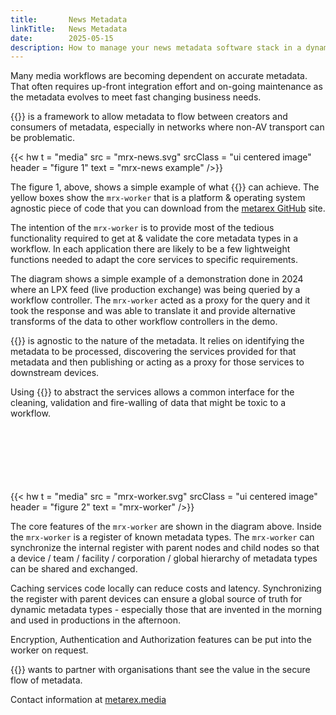 ```yaml
---
title:       News Metadata
linkTitle:   News Metadata
date:        2025-05-15
description: How to manage your news metadata software stack in a dynamic world
---
```

<!-- markdownlint-disable MD033 -->

Many media workflows are becoming dependent on accurate metadata. That often requires up-front integration effort and 
on-going maintenance as the metadata evolves to meet fast changing business needs.

{{<metarex>}} is a framework to allow metadata to flow between creators and consumers of metadata, especially
in networks where non-AV transport can be problematic.

{{< hw t = "media" src = "mrx-news.svg" srcClass = "ui centered image" header = "figure 1" text = "mrx-news example" />}}

The figure 1, above, shows a simple example of what {{<metarex>}} can achieve. The yellow boxes show the `mrx-worker`
that is a platform & operating system agnostic piece of code that you can download from the [metarex GitHub][gh] site.

The intention of the `mrx-worker` is to provide most of the tedious functionality required to get at & validate the core
metadata types in a workflow. In each application there are likely to be a few  lightweight functions needed to adapt
the core services to specific requirements.

The diagram shows a simple example of a demonstration done in 2024 where an LPX feed (live production exchange) was
being queried by a workflow controller.  The `mrx-worker` acted as a proxy for the query and it took the response and
was able to translate it and provide alternative transforms of the data to other workflow controllers in the demo.

{{<metarex>}} is agnostic to the nature of the metadata. It relies on identifying the metadata to be processed, 
discovering the services provided for that metadata and then publishing or acting as a proxy for those services
to downstream devices.

Using {{<metarex>}} to abstract the services allows a common interface for the cleaning, validation and fire-walling of
data that might be toxic to a workflow.
<br><br><br><br><br><br><br>

{{< hw t = "media" src = "mrx-worker.svg" srcClass = "ui centered image" header = "figure 2" text = "mrx-worker" />}}

The core features of the `mrx-worker` are shown in the diagram above. Inside the `mrx-worker` is a register of known
metadata types. The `mrx-worker` can synchronize the internal register with parent nodes and child nodes so that a
device / team / facility / corporation / global hierarchy of metadata types can be shared and exchanged.

Caching services code locally can reduce costs and latency. Synchronizing the register with parent devices can ensure
a global source of truth for dynamic metadata types - especially those that are invented in the morning and used in
productions in the afternoon.

Encryption, Authentication and Authorization features can be put into the worker on request.

{{<metarex>}} wants to partner with organisations thant see the value in the secure flow of metadata.

Contact information at [metarex.media][mrx]

[gh]: https://github.com/orgs/metarex-media/repositories
[mrx]: https://metarex.media